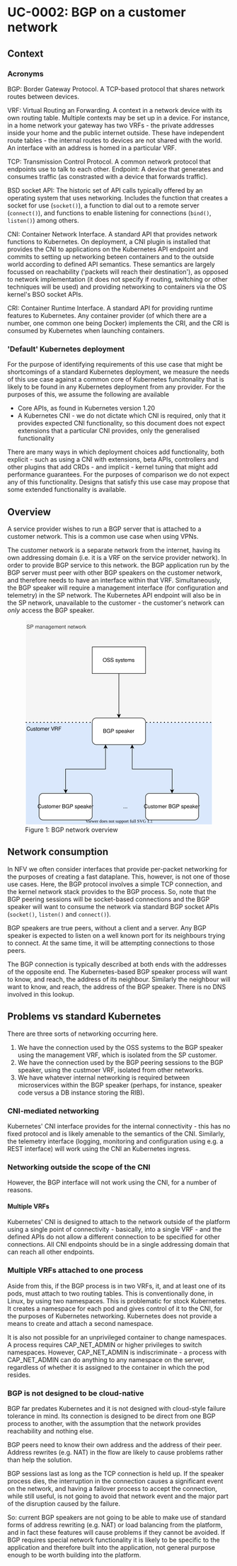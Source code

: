 # UC-0002: BGP on a customer network

## Context

### Acronyms

BGP: Border Gateway Protocol.  A TCP-based protocol that shares network routes between devices.

VRF: Virtual Routing an Forwarding.  A context in a network device with its own routing table.  Multiple contexts may be set up in a device.  For instance, in a home network your gateway has two VRFs - the private addresses inside your home and the public internet outside.  These have independent route tables - the internal routes to devices are not shared with the world.  An interface with an address is homed in a particular VRF.

TCP: Transmission Control Protocol.  A common network protocol that endpoints use to talk to each other.
Endpoint: A device that generates and consumes traffic (as constrasted with a device that forwards traffic).

BSD socket API: The historic set of API calls typically offered by an operating system that uses networking.  Includes the function that creates a socket for use (```socket()```), a function to dial out to a remote server (```connect()```), and functions to enable listening for connections (```bind()```, ```listen()```) among others.

CNI: Container Network Interface.  A standard API that provides network functions to Kubernetes.  On deployment, a CNI plugin is installed that provides the CNI to applications on the Kubernetes API endpoint and commits to setting up networking beteen containers and to the outside world according to defined API semantics.  These semantics are largely focussed on reachability ('packets will reach their destination'), as opposed to network implementation (it does not specify if routing, switching or other techniques will be used) and providing networking to containers via the OS kernel's BSO socket APIs.

CRI: Container Runtime Interface.  A standard API for providing runtime features to Kubernetes.  Any container provider (of which there are a number, one common one being Docker) implements the CRI, and the CRI is consumed by Kubernetes when launching containers.

### 'Default' Kubernetes deployment

For the purpose of identifying requirements of this use case that might be shortcomings of a standard Kubernetes deployment, we measure the needs of this use case against a common core of Kubernetes funcitonality that is likely to be found in any Kubernetes deployment from any provider.  For the purposes of this, we assume the following are available

- Core APIs, as found in Kubernetes version 1.20
- A Kubernetes CNI - we do not dictate which CNI is required, only that it provides expected CNI functionality, so this document does not expect extensions that a particular CNI provides, only the generalised functionality

There are many ways in which deployment choices add functionality, both explicit - such as using a CNI with extensions, beta APIs, controllers and other plugins that add CRDs - and implicit - kernel tuning that might add performance guarantees.  For the purposes of comparison we do not expect any of this functionality.  Designs that satisfy this use case may propose that some extended functionality is available.

## Overview

A service provider wishes to run a BGP server that is attached to a customer network.  This is a common use case when using VPNs.

The customer network is a separate network from the internet, having its own addressing domain (i.e. it is a VRF on the service provider network).  In order to provide BGP service to this network. the BGP application run by the BGP server must peer with other BGP speakers on the customer network, and therefore needs to have an interface within that VRF.  Simultaneously, the BGP speaker will require a management interface (for configuration and telemetry) in the SP network.  The Kubernetes API endpoint will also be in the SP network, unavailable to the customer - the customer's network can _only_ access the BGP speaker.

<figure class="image">
<img alt="BGP network overview" src="./BGP-customer overview.svg" />
<figcaption>Figure 1: BGP network overview</figcaption>
</figure>

## Network consumption

In NFV we often consider interfaces that provide per-packet networking for the purposes of creating a fast dataplane.  This, however, is not one of those use cases.  Here, the BGP protocol involves a simple TCP connection, and the kernel network stack provides to the BGP process.  So, note that the BGP peering sessions will be socket-based connections and the BGP speaker will want to consume the network via standard BGP socket APIs (```socket()```, ```listen()``` and ```connect()```).

BGP speakers are true peers, without a client and a server.  Any BGP speaker is expected to listen on a well known port for its neighbours trying to connect.  At the same time, it will be attempting connections to those peers.

The BGP connection is typically described at both ends with the addresses of the opposite end.  The Kubernetes-based BGP speaker process will want to know, and reach, the address of its neighbour.  Similarly the neighbour will want to know, and reach, the address of the BGP speaker.  There is no DNS involved in this lookup.

## Problems vs standard Kubernetes

There are three sorts of networking occurring here.

1. We have the connection used by the OSS systems to the BGP speaker using the management VRF, which is isolated from the SP customer.
1. We have the connection used by the BGP peering sessions to the BGP speaker, using the custmoer VRF, isolated from other networks.
1. We have whatever internal networking is required between microservices within the BGP speaker (perhaps, for instance, speaker code versus a DB instance storing the RIB).

### CNI-mediated networking

Kubernetes' CNI interface provides for the internal connectivity - this has no fixed protocol and is likely amenable to the semantics of the CNI.  Similarly, the telemetry interface (logging, monitoring and configuration using e.g. a REST interface) will work using the CNI an Kubernetes ingress.

### Networking outside the scope of the CNI

However, the BGP interface will not work using the CNI, for a number of reasons.

#### Multiple VRFs

Kubernetes' CNI is designed to attach to the network outside of the platform using a single point of connectivity - basically, into a single VRF - and the defined APIs do not allow a different connection to be specified for other connections.  All CNI endpoints should be in a single addressing domain that can reach all other endpoints.

### Multiple VRFs attached to one process

Aside from this, if the BGP process is in two VRFs, it, and at least one of its pods, must attach to two routing tables.  This is conventionally done, in Linux, by using two namespaces.  This is problematic for stock Kubernetes.  It creates a namespace for each pod and gives control of it to the CNI, for the purposes of Kubernetes networking.  Kubernetes does not provide a means to create and attach a second namespace.

It is also not possible for an unprivileged container to change namespaces.  A process requires CAP_NET_ADMIN or higher privileges to switch namespaces.  However, CAP_NET_ADMIN is indiscriminate - a process with CAP_NET_ADMIN can do anything to any namespace on the server, regardless of whether it is assigned to the container in which the pod resides.

### BGP is not designed to be cloud-native

BGP far predates Kubernetes and it is not designed with cloud-style failure tolerance in mind.  Its connection is designed to be direct from one BGP process to another, with the assumption that the network provides reachability and nothing else.

BGP peers need to know their own address and the address of their peer.  Address rewrites (e.g. NAT) in the flow are likely to cause problems rather than help the solution.

BGP sessions last as long as the TCP connection is held up.  If the speaker process dies, the interruption in the connection causes a significant event on the network, and having a failover process to accept the connection, while still useful, is not going to avoid that network event and the major part of the disruption caused by the failure.

So: current BGP speakers are not going to be able to make use of standard forms of address rewriting (e.g. NAT) or load balancing from the platform, and in fact these features will cause problems if they cannot be avoided.  If BGP requires special network functionality it is likely to be specific to the application and therefore built into the application, not general purpose enough to be worth building into the platform.
